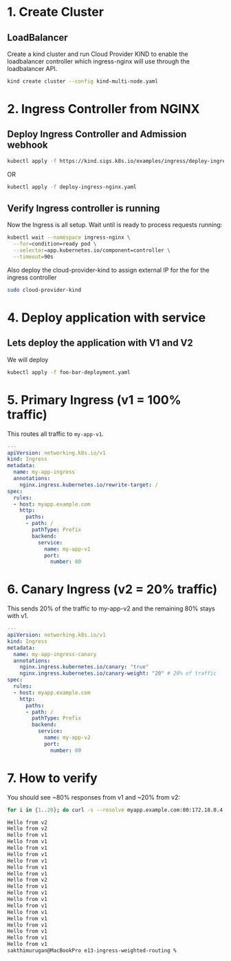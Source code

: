 # 1. Create Cluster
## LoadBalancer

Create a kind cluster and run Cloud Provider KIND to enable the loadbalancer controller which ingress-nginx will use through the loadbalancer API.
```bash 
kind create cluster --config kind-multi-node.yaml
```

# 2. Ingress Controller from NGINX 

## Deploy Ingress Controller and Admission webhook

```bash
kubectl apply -f https://kind.sigs.k8s.io/examples/ingress/deploy-ingress-nginx.yaml
```
OR

```bash
kubectl apply -f deploy-ingress-nginx.yaml
```
## Verify Ingress controller is running
Now the Ingress is all setup. Wait until is ready to process requests running:

```bash
kubectl wait --namespace ingress-nginx \
  --for=condition=ready pod \
  --selector=app.kubernetes.io/component=controller \
  --timeout=90s
```

Also deploy the cloud-provider-kind to assign external IP for the for the ingress controller
```bash
sudo cloud-provider-kind
```

# 4. Deploy application with service

## Lets deploy the application with V1 and V2
We will deploy 
```bash
kubectl apply -f foo-bar-deployment.yaml
```

# 5. Primary Ingress (v1 = 100% traffic)
This routes all traffic to ```my-app-v1```.

```yaml
---
apiVersion: networking.k8s.io/v1
kind: Ingress
metadata:
  name: my-app-ingress
  annotations:
    nginx.ingress.kubernetes.io/rewrite-target: /
spec:
  rules:
  - host: myapp.example.com
    http:
      paths:
      - path: /
        pathType: Prefix
        backend:
          service:
            name: my-app-v1
            port:
              number: 80
```

# 6. Canary Ingress (v2 = 20% traffic)
This sends 20% of the traffic to my-app-v2 and the remaining 80% stays with v1.

```yaml
---
apiVersion: networking.k8s.io/v1
kind: Ingress
metadata:
  name: my-app-ingress-canary
  annotations:
    nginx.ingress.kubernetes.io/canary: "true"
    nginx.ingress.kubernetes.io/canary-weight: "20" # 20% of traffic
spec:
  rules:
  - host: myapp.example.com
    http:
      paths:
      - path: /
        pathType: Prefix
        backend:
          service:
            name: my-app-v2
            port:
              number: 80
````

# 7. How to verify

You should see ~80% responses from v1 and ~20% from v2:

```bash
for i in {1..20}; do curl -s --resolve myapp.example.com:80:172.18.0.4 http://myapp.example.com; done

Hello from v2
Hello from v2
Hello from v1
Hello from v1
Hello from v1
Hello from v1
Hello from v1
Hello from v1
Hello from v1
Hello from v2
Hello from v1
Hello from v1
Hello from v1
Hello from v1
Hello from v1
Hello from v1
Hello from v1
Hello from v1
Hello from v1
Hello from v1
sakthimurugan@MacBookPro e13-ingress-weighted-routing % 
```


